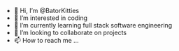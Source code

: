 - 👋 Hi, I’m @BatorKitties
- 👀 I’m interested in coding
- 🌱 I’m currently learning full stack software engineering 
- 💞️ I’m looking to collaborate on projects
- 📫 How to reach me ...

<!---
BatorKitties/BatorKitties is a ✨ special ✨ repository because its `README.md` (this file) appears on your GitHub profile.
You can click the Preview link to take a look at your changes.
--->
